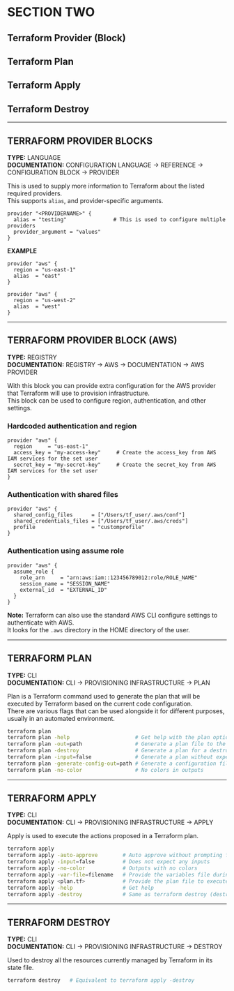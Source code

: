 # SECTION TWO

## Terraform Provider (Block)  
## Terraform Plan  
## Terraform Apply  
## Terraform Destroy  

---

## TERRAFORM PROVIDER BLOCKS

**TYPE:** LANGUAGE  
**DOCUMENTATION:** CONFIGURATION LANGUAGE → REFERENCE → CONFIGURATION BLOCK → PROVIDER  

This is used to supply more information to Terraform about the listed required providers.  
This supports `alias`, and provider-specific arguments.  

```hcl
provider "<PROVIDERNAME>" {
  alias = "testing"               # This is used to configure multiple providers
  provider_argument = "values"
}
```

**EXAMPLE**  

```hcl
provider "aws" {
  region = "us-east-1"
  alias  = "east"
}

provider "aws" {
  region = "us-west-2"
  alias  = "west"
}
```

---

## TERRAFORM PROVIDER BLOCK (AWS)

**TYPE:** REGISTRY  
**DOCUMENTATION:** REGISTRY → AWS → DOCUMENTATION → AWS PROVIDER  

With this block you can provide extra configuration for the AWS provider that Terraform will use to provision infrastructure.  
This block can be used to configure region, authentication, and other settings.  

### Hardcoded authentication and region
```hcl
provider "aws" {
  region     = "us-east-1"
  access_key = "my-access-key"     # Create the access_key from AWS IAM services for the set user
  secret_key = "my-secret-key"     # Create the secret_key from AWS IAM services for the set user
}
```

### Authentication with shared files
```hcl
provider "aws" {
  shared_config_files      = ["/Users/tf_user/.aws/conf"]
  shared_credentials_files = ["/Users/tf_user/.aws/creds"]
  profile                  = "customprofile"
}
```

### Authentication using assume role
```hcl
provider "aws" {
  assume_role {
    role_arn     = "arn:aws:iam::123456789012:role/ROLE_NAME"
    session_name = "SESSION_NAME"
    external_id  = "EXTERNAL_ID"
  }
}
```

**Note:** Terraform can also use the standard AWS CLI configure settings to authenticate with AWS.  
It looks for the `.aws` directory in the HOME directory of the user.

---

## TERRAFORM PLAN

**TYPE:** CLI  
**DOCUMENTATION:** CLI → PROVISIONING INFRASTRUCTURE → PLAN  

Plan is a Terraform command used to generate the plan that will be executed by Terraform based on the current code configuration.  
There are various flags that can be used alongside it for different purposes, usually in an automated environment.  

```bash
terraform plan
terraform plan -help                     # Get help with the plan option
terraform plan -out=path                 # Generate a plan file to the path specified
terraform plan -destroy                  # Generate a plan for a destroy
terraform plan -input=false              # Generate a plan without expecting input from the terminal
terraform plan -generate-config-out=path # Generate a configuration file for imported resources
terraform plan -no-color                 # No colors in outputs
```

---

## TERRAFORM APPLY

**TYPE:** CLI  
**DOCUMENTATION:** CLI → PROVISIONING INFRASTRUCTURE → APPLY  

Apply is used to execute the actions proposed in a Terraform plan.  

```bash
terraform apply
terraform apply -auto-approve        # Auto approve without prompting for yes
terraform apply -input=false         # Does not expect any inputs
terraform apply -no-color            # Outputs with no colors
terraform apply -var-file=filename   # Provide the variables file during apply
terraform apply <plan.tf>            # Provide the plan file to execute
terraform apply -help                # Get help
terraform apply -destroy             # Same as terraform destroy (destroys resources)
```

---

## TERRAFORM DESTROY

**TYPE:** CLI  
**DOCUMENTATION:** CLI → PROVISIONING INFRASTRUCTURE → DESTROY  

Used to destroy all the resources currently managed by Terraform in its state file.  

```bash
terraform destroy   # Equivalent to terraform apply -destroy
```
